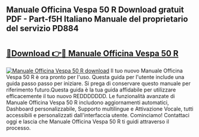## Manuale Officina Vespa 50 R Download gratuit PDF - Part-f5H Italiano Manuale del proprietario del servizio PD884

# <h2><a href="http://dfda9j2.blite.top/?on=Manuale+Officina+Vespa+50+R">🔗Download 👉🔴 Manuale Officina Vespa 50 R</a></h2>

[![Manuale Officina Vespa 50 R download](https://i.imgur.com/lujVjoI.png)](http://dfda9j2.blite.top/?on=Manuale+Officina+Vespa+50+R)
Il tuo nuovo Manuale Officina Vespa 50 R è ora pronto per l'uso. Questa guida per l'utente include una guida passo passo per iniziare. Si prega di conservare questo manuale per riferimento futuro.Questa guida è la tua guida affidabile per utilizzare efficacemente il tuo nuovo REDDDDDDD. Le funzionalità avanzate di Manuale Officina Vespa 50 R includono aggiornamenti automatici, Dashboard personalizzabile, Supporto multilingue e Attivazione Vocale, tutti accessibili e personalizzati dall'interfaccia utente. Cominciamo! Contattaci oggi e lascia che Manuale Officina Vespa 50 R ti guidi attraverso il processo.
